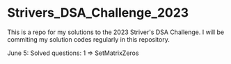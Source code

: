 # Strivers_DSA_Challenge_2023
This is a repo for my solutions to the 2023 Striver's DSA Challenge. I will be commiting my solution codes regularly in this repository.

June 5: 
Solved questions: 1 => SetMatrixZeros
